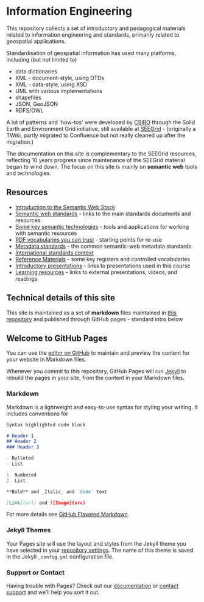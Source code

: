# Information Engineering

This repository collects a set of introductory and pedagogical materials related to information engineering and standards, primarily related to geospatial applications.

Standardisation of geospatial information has used many platforms, including (but not limited to)

- data dictionaries
- XML - document-style, using DTDs
- XML - data-style, using XSD
- UML with various implementations
- shapefiles
- JSON, GeoJSON
- RDFS/OWL

A lot of patterns and 'how-tos' were developed by [CSIRO](https://csiro.au) through the Solid Earth and Environment Grid initiative, still available at [SEEGrid](https://confluence.csiro.au/display/seegrid/Solid+Earth+and+Environment+GRID) - (originally a TWiki, partly migrated to Confluence but not really cleaned up after the migration.)

The documentation on this site is complementary to the SEEGrid resources, reflecting 10 years progress since maintenance of the SEEGrid material began to wind down. 
The focus on this site is mainly on **semantic web** tools and technologies. 

## Resources

- [Introduction to the Semantic Web Stack](semantic-stack.md)
- [Semantic web standards](standards.md) - links to the main standards documents and resources
- [Some key semantic technologies](semantic-tools.md) - tools and applications for working with semantic resources
- [RDF vocabularies you can trust](trusted-rdf-vocabs.md) - starting points for re-use
- [Metadata standards](metadata.md) - the common semantic-web metadata standards
- [International standards context](standards-organizations.md)
- [Reference Materials](reference-materials.md) - some key registers and controlled vocabularies
- [Introductory presentations](presentations.md) - links to presentations used in this course
- [Learning resources](learning-resources.md) - links to external presentations, videos, and readings

## Technical details of this site

This site is maintained as a set of **markdown** files maintained in [this repository](https://github.com/CSIRO-enviro-informatics/info-engineering) and published through GitHub pages - standard intro below

## Welcome to GitHub Pages

You can use the [editor on GitHub](https://github.com/CSIRO-enviro-informatics/info-engineering/edit/master/README.md) to maintain and preview the content for your website in Markdown files.

Whenever you commit to this repository, GitHub Pages will run [Jekyll](https://jekyllrb.com/) to rebuild the pages in your site, from the content in your Markdown files.

### Markdown

Markdown is a lightweight and easy-to-use syntax for styling your writing. It includes conventions for

```markdown
Syntax highlighted code block

# Header 1
## Header 2
### Header 3

- Bulleted
- List

1. Numbered
2. List

**Bold** and _Italic_ and `Code` text

[Link](url) and ![Image](src)
```

For more details see [GitHub Flavored Markdown](https://guides.github.com/features/mastering-markdown/).

### Jekyll Themes

Your Pages site will use the layout and styles from the Jekyll theme you have selected in your [repository settings](https://github.com/CSIRO-enviro-informatics/info-engineering/settings). The name of this theme is saved in the Jekyll `_config.yml` configuration file.

### Support or Contact

Having trouble with Pages? Check out our [documentation](https://help.github.com/categories/github-pages-basics/) or [contact support](https://github.com/contact) and we’ll help you sort it out.
